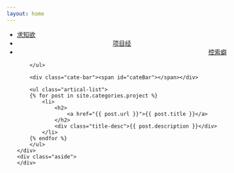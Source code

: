 ```yaml
---
layout: home
---
```


<div class="index-content project">
    <div class="section">
        <ul class="artical-cate">
            <li><a href="/" title="study"><span>求知欲</span></a></li>
            <li style="text-align:center"><a href="/project" title="project"><span>项目经</span></a></li>
            <li class="on" style="text-align:right"><a href="/think" title="think"><span>控索癖</span></a></li>

        </ul>

        <div class="cate-bar"><span id="cateBar"></span></div>

        <ul class="artical-list">
        {% for post in site.categories.project %}
            <li>
                <h2>
                    <a href="{{ post.url }}">{{ post.title }}</a>
                </h2>
                <div class="title-desc">{{ post.description }}</div>
            </li>
        {% endfor %}
        </ul>
    </div>
    <div class="aside">
    </div>
</div>
